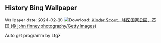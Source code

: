 ## History Bing Wallpaper
Wallpaper date: 2024-02-20
![](https://www.bing.com/th?id=OHR.PeakDistrictNP_ZH-CN1987784653_UHD.jpg&w=1000)Download: [Kinder Scout，峰区国家公园，英国 (© john finney photography/Getty Images)](https://www.bing.com/th?id=OHR.PeakDistrictNP_ZH-CN1987784653_UHD.jpg)

Auto get programm by LtgX
